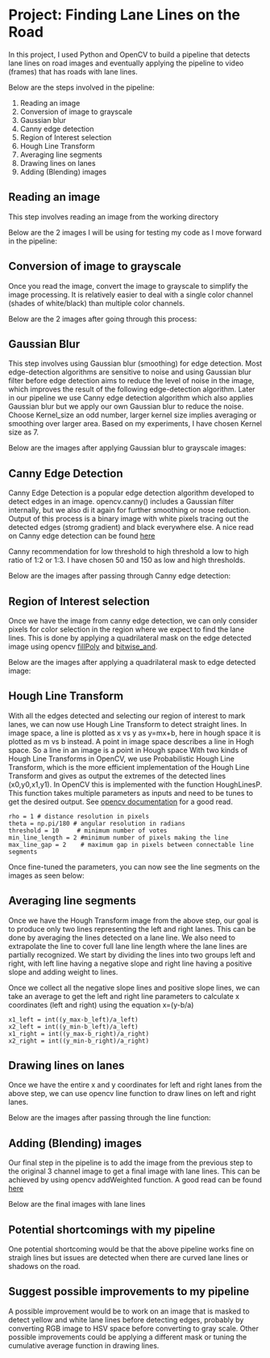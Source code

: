 # Project: Finding Lane Lines on the Road

In this project, I used Python and OpenCV to build a pipeline that detects lane lines on road images and eventually applying the pipeline to video (frames) that has roads with lane lines.

Below are the steps involved in the pipeline:
1. Reading an image
2. Conversion of image to grayscale
3. Gaussian blur
4. Canny edge detection
5. Region of Interest selection
6. Hough Line Transform
7. Averaging line segments
8. Drawing lines on lanes
9. Adding (Blending) images

## Reading an image
This step involves reading an image from the working directory

Below are the 2 images I will be using for testing my code as I move forward in the pipeline:

## Conversion of image to grayscale
Once you read the image, convert the image to grayscale to simplify the image processing. It is relatively easier to deal with a single color channel (shades of white/black) than multiple color channels. 

Below are the 2 images after going through this process:

## Gaussian Blur
This step involves using Gaussian blur (smoothing) for edge detection. Most edge-detection algorithms are sensitive to noise and using Gaussian blur filter before edge detection aims to reduce the level of noise in the image, which improves the result of the following edge-detection algorithm. Later in our pipeline we use Canny edge detection algorithm which also applies Gaussian blur but we apply our own Gaussian blur to reduce the noise. 
Choose Kernel_size an odd number, larger kernel size implies averaging or smoothing over larger area. Based on my experiments, I have chosen Kernel size as 7.

Below are the images after applying Gaussian blur to grayscale images:

## Canny Edge Detection
Canny Edge Detection is a popular edge detection algorithm developed to detect edges in an image.  opencv.canny() includes a Gaussian filter internally, but we also di it again for further smoothing or nose reduction. Output of this process is a binary image with white pixels tracing out the detected edges (stromg gradient) and black everywhere else.
A nice read on Canny edge detection can be found [here](https://en.wikipedia.org/wiki/Canny_edge_detector)

Canny recommendation for low threshold to high threshold a low to high ratio of 1:2 or 1:3. I have chosen 50 and 150 as low and high thresholds.

Below are the images after passing through Canny edge detection:

## Region of Interest selection
Once we have the image from canny edge detection, we can only consider pixels for color selection in the region where we expect to find the lane lines. This is done by applying a quadrilateral mask on the edge detected image using opencv [fillPoly](https://docs.opencv.org/3.0-beta/modules/imgproc/doc/drawing_functions.html#fillpoly) and [bitwise_and](https://docs.opencv.org/2.4/modules/core/doc/operations_on_arrays.html).

Below are the images after  applying a quadrilateral mask to edge detected image:

## Hough Line Transform
With all the edges detected and selecting our region of interest to mark lanes, we can now use Hough Line Transform to detect straight lines.
In image space, a line is plotted as x vs y as y=mx+b, here in hough space it is plotted as m vs b instead. A point in image space describes a line in Hogh space. So a line in an image is a point in Hough space
With two kinds of Hough Line Transforms in OpenCV, we use Probabilistic Hough Line Transform, which is the more efficient implementation of the Hough Line Transform and gives as output the extremes of the detected lines (x0,y0,x1,y1). In OpenCV this is implemented with the function HoughLinesP. 
This function takes multiple parameters as inputs and need to be tunes to get the desired output. See [opencv documentation](https://docs.opencv.org/2.4/modules/imgproc/doc/feature_detection.html?highlight=houghlinesp#houghlinesp) for a good read. 
``` 
rho = 1 # distance resolution in pixels 
theta = np.pi/180 # angular resolution in radians
threshold = 10     # minimum number of votes 
min_line_length = 2 #minimum number of pixels making the line
max_line_gap = 2    # maximum gap in pixels between connectable line segments
```
Once fine-tuned the parameters, you can now see the line segments on the images as seen below:

## Averaging line segments
Once we have the Hough Transform image from the above step, our goal is to produce only two lines representing the left and right lanes. This can be done by averaging the lines detected on a lane line. We also need to extrapolate the line to cover full lane line length where the lane lines are partially recognized.
We start by dividing the lines into two groups left and right, with left line having a negative slope and right line having a positive slope and adding weight to lines.

Once we collect all the negative slope lines and positive slope lines, we can take an average to get the left and right line parameters to calculate x coordinates (left and right) using the equation x=(y-b/a)
```
x1_left = int((y_max-b_left)/a_left)
x2_left = int((y_min-b_left)/a_left)
x1_right = int((y_max-b_right)/a_right)
x2_right = int((y_min-b_right)/a_right)
```

## Drawing lines on lanes
Once we have the entire x and y coordinates for left and right lanes from the above step, we can use opencv line function to draw lines on left and right lanes. 

Below are the images after passing through the line function:

## Adding (Blending) images
Our final step in the pipeline is to add the image from the previous step to the original 3 channel image to get a final image with lane lines. This can be achieved by using opencv addWeighted function.
A good read can be found [here](https://docs.opencv.org/2.4/modules/core/doc/operations_on_arrays.html?highlight=addweighted#addweighted)

Below are the final images with lane lines

## Potential shortcomings with my pipeline
One potential shortcoming would be that the above pipeline works fine on straigh lines but issues are detected when there are curved lane lines or shadows on the road. 

## Suggest possible improvements to my pipeline
A possible improvement would be to work on  an image that is masked to detect yellow and white lane lines before detecting edges, probably by converting RGB image to HSV space before converting to gray scale. Other possible improvements could be applying a different mask or tuning the cumulative average function in drawing lines.

